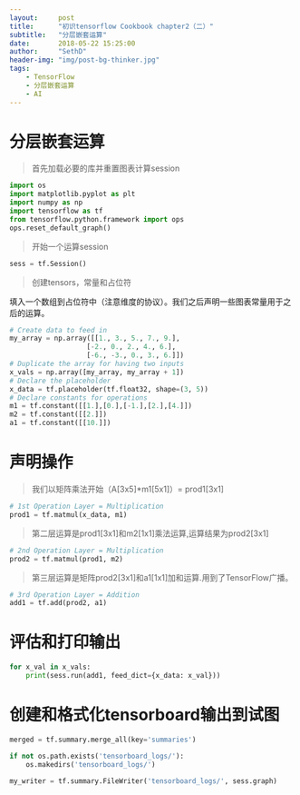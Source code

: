 ```yaml
---
layout:     post
title:      "初识tensorflow Cookbook chapter2（二）"
subtitle:   "分层嵌套运算"
date:       2018-05-22 15:25:00
author:     "SethD"
header-img: "img/post-bg-thinker.jpg"
tags:
    - TensorFlow
    - 分层嵌套运算
    - AI
---
```


# 分层嵌套运算
> 首先加载必要的库并重置图表计算session

```Python
import os
import matplotlib.pyplot as plt
import numpy as np
import tensorflow as tf
from tensorflow.python.framework import ops
ops.reset_default_graph()
```

> 开始一个运算session
```Python
sess = tf.Session()
```

> 创建tensors，常量和占位符

填入一个数组到占位符中（注意维度的协议）。我们之后声明一些图表常量用于之后的运算。
```Python
# Create data to feed in
my_array = np.array([[1., 3., 5., 7., 9.],
                   [-2., 0., 2., 4., 6.],
                   [-6., -3., 0., 3., 6.]])
# Duplicate the array for having two inputs
x_vals = np.array([my_array, my_array + 1])
# Declare the placeholder
x_data = tf.placeholder(tf.float32, shape=(3, 5))
# Declare constants for operations
m1 = tf.constant([[1.],[0.],[-1.],[2.],[4.]])
m2 = tf.constant([[2.]])
a1 = tf.constant([[10.]])
```

# 声明操作
> 我们以矩阵乘法开始（A[3x5]*m1[5x1]）= prod1[3x1]
```Python
# 1st Operation Layer = Multiplication
prod1 = tf.matmul(x_data, m1)
```

> 第二层运算是prod1[3x1]和m2[1x1]乘法运算,运算结果为prod2[3x1]
```Python
# 2nd Operation Layer = Multiplication
prod2 = tf.matmul(prod1, m2)
```
> 第三层运算是矩阵prod2[3x1]和a1[1x1]加和运算.用到了TensorFlow广播。
```Python
# 3rd Operation Layer = Addition
add1 = tf.add(prod2, a1)
```

# 评估和打印输出
```Python
for x_val in x_vals:
    print(sess.run(add1, feed_dict={x_data: x_val}))
```

# 创建和格式化tensorboard输出到试图
```Python
merged = tf.summary.merge_all(key='summaries')

if not os.path.exists('tensorboard_logs/'):
    os.makedirs('tensorboard_logs/')

my_writer = tf.summary.FileWriter('tensorboard_logs/', sess.graph)
```
